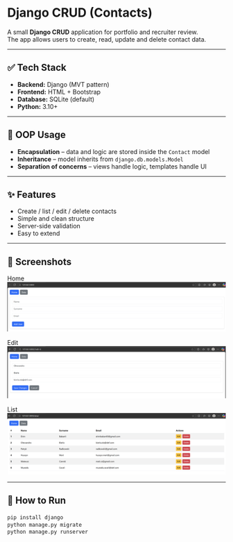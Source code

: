 # Django CRUD (Contacts)

A small **Django CRUD** application for portfolio and recruiter review.  
The app allows users to create, read, update and delete contact data.

---

## ✅ Tech Stack

- **Backend:** Django (MVT pattern)
- **Frontend:** HTML + Bootstrap
- **Database:** SQLite (default)
- **Python:** 3.10+

---

## 🧩 OOP Usage

- **Encapsulation** – data and logic are stored inside the `Contact` model  
- **Inheritance** – model inherits from `django.db.models.Model`
- **Separation of concerns** – views handle logic, templates handle UI

---

## ✨ Features

- Create / list / edit / delete contacts
- Simple and clean structure
- Server-side validation
- Easy to extend

---

## 📸 Screenshots

Home  
![Home](screenshots/home.png)

Edit  
![Edit](screenshots/update.png)

List  
![List](screenshots/data.png)

---

## 🚀 How to Run

```bash
pip install django
python manage.py migrate
python manage.py runserver
